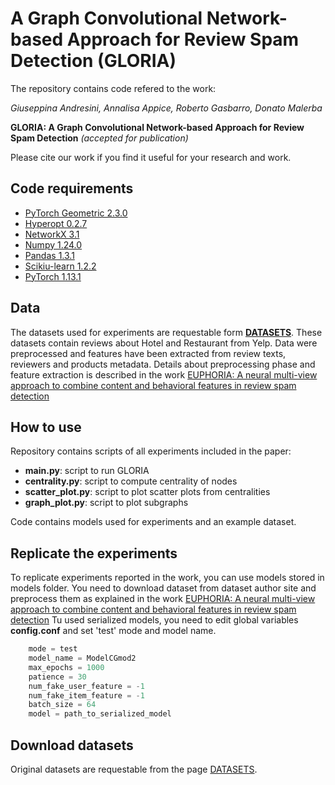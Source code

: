 # A Graph Convolutional Network-based Approach for Review Spam Detection (GLORIA)

The repository contains code refered to the work:

_Giuseppina Andresini, Annalisa Appice, Roberto Gasbarro, Donato Malerba_

**GLORIA: A Graph Convolutional Network-based Approach for Review Spam Detection**   _(accepted for publication)_


Please cite our work if you find it useful for your research and work.

## Code requirements
* [PyTorch Geometric 2.3.0](https://pytorch-geometric.readthedocs.io/en/latest/)
* [Hyperopt 0.2.7](https://github.com/hyperopt)
* [NetworkX 3.1](https://networkx.org/)
* [Numpy 1.24.0](https://numpy.org/)
* [Pandas 1.3.1](https://pandas.pydata.org/)
* [Scikiu-learn 1.2.2](https://scikit-learn.org/stable/#)
* [PyTorch 1.13.1](https://pytorch.org/)

## Data
The datasets used for experiments are requestable form [__DATASETS__](https://www.cs.uic.edu/~liub/FBS/fake-reviews.html). 
These datasets contain reviews about Hotel and Restaurant from Yelp.
Data were preprocessed and features have been extracted from review texts, reviewers and products metadata. Details about preprocessing phase and feature extraction is described in the work [EUPHORIA:  A neural multi-view approach to combine content and behavioral features in review spam detection](https://doi.org/10.1016/j.jcmds.2022.100036)

## How to use
Repository contains scripts of all experiments included in the paper:
* __main.py__: script to run GLORIA
* __centrality.py__: script to compute centrality of nodes
* __scatter_plot.py__: script to plot scatter plots from centralities
* __graph_plot.py__: script to plot subgraphs

Code contains models used for experiments and an example dataset.

## Replicate the experiments
To replicate experiments reported in the work, you can use models stored in models folder. You need to download dataset from dataset author site and preprocess them as explained in the work [EUPHORIA:  A neural multi-view approach to combine content and behavioral features in review spam detection](https://doi.org/10.1016/j.jcmds.2022.100036)
Tu used serialized models, you need to edit global variables __config.conf__ and set 'test' mode and model name.

```python
    mode = test
    model_name = ModelCGmod2
    max_epochs = 1000
    patience = 30
    num_fake_user_feature = -1
    num_fake_item_feature = -1
    batch_size = 64
    model = path_to_serialized_model
```


## Download datasets
Original datasets are requestable from the page [DATASETS](https://www.cs.uic.edu/~liub/FBS/fake-reviews.html).
